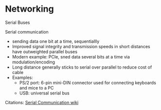 # Networking

Serial Buses

Serial communication
- sending data one bit at a time, sequentiallly
- Improved signal integrity and transmission speeds in short distances have outweighted parallel buses
- Modern example: PCIe, sned data several bits at a time via modulation/encoding
- Long distance generally sticks to serial over parallel to reduce cost of cable
- Examples:
  - PS/2 port: 6-pin mini-DIN connector used for connecting keyboards and mice to a PC
  - USB: universal serial bus


Citations: 
[Serial Communication wiki](https://en.wikipedia.org/wiki/Serial_communication)
